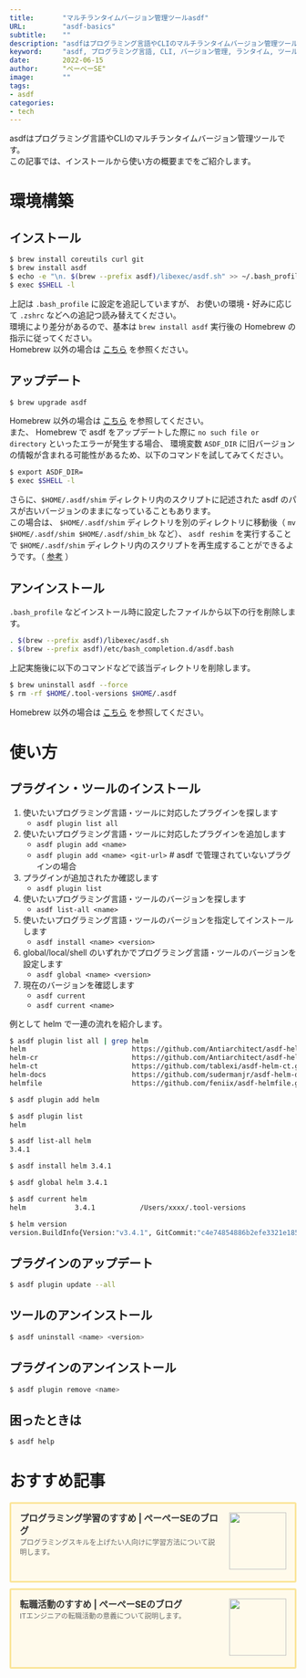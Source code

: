 ```yaml
---
title:       "マルチランタイムバージョン管理ツールasdf"
URL:         "asdf-basics"
subtitle:    ""
description: "asdfはプログラミング言語やCLIのマルチランタイムバージョン管理ツールです。この記事では、インストールから使い方の概要までをご紹介します。"
keyword:     "asdf, プログラミング言語, CLI, バージョン管理, ランタイム, ツール"
date:        2022-06-15
author:      "ぺーぺーSE"
image:       ""
tags:
- asdf
categories:
- tech
---
```


asdfはプログラミング言語やCLIのマルチランタイムバージョン管理ツールです。  
この記事では、インストールから使い方の概要までをご紹介します。

<!--more-->

# 環境構築

## インストール

```bash
$ brew install coreutils curl git
$ brew install asdf
$ echo -e "\n. $(brew --prefix asdf)/libexec/asdf.sh" >> ~/.bash_profile
$ exec $SHELL -l
```

上記は `.bash_profile` に設定を追記していますが、 お使いの環境・好みに応じて `.zshrc` などへの追記つ読み替えてください。  
環境により差分があるので、基本は `brew install asdf` 実行後の Homebrew の指示に従ってください。  
Homebrew 以外の場合は [こちら](https://asdf-vm.com/guide/getting-started.html#_3-install-asdf) を参照ください。

## アップデート

```bash
$ brew upgrade asdf
```

Homebrew 以外の場合は [こちら](https://asdf-vm.com/manage/core.html#update) を参照してください。  
また、 Homebrew で asdf をアップデートした際に `no such file or directory` といったエラーが発生する場合、 環境変数 `ASDF_DIR` に旧バージョンの情報が含まれる可能性があるため、以下のコマンドを試してみてください。

```bash
$ export ASDF_DIR=
$ exec $SHELL -l
```

さらに、`$HOME/.asdf/shim` ディレクトリ内のスクリプトに記述された asdf のパスが古いバージョンのままになっていることもあります。  
この場合は、 `$HOME/.asdf/shim` ディレクトリを別のディレクトリに移動後（ `mv $HOME/.asdf/shim $HOME/.asdf/shim_bk` など）、 `asdf reshim` を実行することで `$HOME/.asdf/shim` ディレクトリ内のスクリプトを再生成することができるようです。（ [参考](https://github.com/asdf-vm/asdf/issues/1147) ）

## アンインストール

`.bash_profile` などインストール時に設定したファイルから以下の行を削除します。

```bash
. $(brew --prefix asdf)/libexec/asdf.sh
. $(brew --prefix asdf)/etc/bash_completion.d/asdf.bash
```

上記実施後に以下のコマンドなどで該当ディレクトリを削除します。

```bash
$ brew uninstall asdf --force
$ rm -rf $HOME/.tool-versions $HOME/.asdf
```

Homebrew 以外の場合は [こちら](https://asdf-vm.com/manage/core.html#uninstall) を参照してください。

# 使い方

## プラグイン・ツールのインストール

1. 使いたいプログラミング言語・ツールに対応したプラグインを探します
    - `asdf plugin list all`
2. 使いたいプログラミング言語・ツールに対応したプラグインを追加します
    - `asdf plugin add <name>`
    - `asdf plugin add <name> <git-url>` # asdf で管理されていないプラグインの場合
3. プラグインが追加されたか確認します
    - `asdf plugin list`
4. 使いたいプログラミング言語・ツールのバージョンを探します
    - `asdf list-all <name>`
5. 使いたいプログラミング言語・ツールのバージョンを指定してインストールします
    - `asdf install <name> <version>`
6. global/local/shell のいずれかでプログラミング言語・ツールのバージョンを設定します
    - `asdf global <name> <version>`
7. 現在のバージョンを確認します
    - `asdf current`
    - `asdf current <name>`

例として helm で一連の流れを紹介します。

```bash
$ asdf plugin list all | grep helm
helm                          https://github.com/Antiarchitect/asdf-helm.git
helm-cr                       https://github.com/Antiarchitect/asdf-helm-cr.git
helm-ct                       https://github.com/tablexi/asdf-helm-ct.git
helm-docs                     https://github.com/sudermanjr/asdf-helm-docs.git
helmfile                      https://github.com/feniix/asdf-helmfile.git

$ asdf plugin add helm

$ asdf plugin list
helm

$ asdf list-all helm
3.4.1

$ asdf install helm 3.4.1

$ asdf global helm 3.4.1

$ asdf current helm
helm            3.4.1           /Users/xxxx/.tool-versions

$ helm version
version.BuildInfo{Version:"v3.4.1", GitCommit:"c4e74854886b2efe3321e185578e6db9be0a6e29", GitTreeState:"clean", GoVersion:"go1.14.11"}
```

## プラグインのアップデート

```bash
$ asdf plugin update --all
```

## ツールのアンインストール

```bash
$ asdf uninstall <name> <version>
```

## プラグインのアンインストール

```bash
$ asdf plugin remove <name>
```

## 困ったときは

```bash
$ asdf help
```

# おすすめ記事

<!-- プログラミング学習のすすめ -->
<div class="blogcardfu" style="width:auto;max-width:9999px;border:3px solid #FBE599;border-radius:3px;margin:10px 0;padding:15px;line-height:1.4;text-align:left;background:#FFFAEB;"><a href="https://blog.pepese.com/article-programing-learning" target="_blank" style="display:block;text-decoration:none;"><span class="blogcardfu-image" style="float:right;width:100px;padding:0 0 0 10px;margin:0 0 5px 5px;"><img src="https://images.weserv.nl/?w=100&url=ssl:blog.pepese.com/img/yaruwo.gif" width="100" style="width:100%;height:auto;max-height:100px;min-width:0;border:0 none;margin:0;"></span><br style="display:none"><span class="blogcardfu-title" style="font-size:112.5%;font-weight:700;color:#333333;margin:0 0 5px 0;">プログラミング学習のすすめ | ぺーぺーSEのブログ</span><br><span class="blogcardfu-content" style="font-size:87.5%;font-weight:400;color:#666666;">プログラミングスキルを上げたい人向けに学習方法について説明します。</span><br><span style="clear:both;display:block;overflow:hidden;height:0;">&nbsp;</span></a></div>

<!-- 転職活動のすすめ -->
<div class="blogcardfu" style="width:auto;max-width:9999px;border:3px solid #FBE599;border-radius:3px;margin:10px 0;padding:15px;line-height:1.4;text-align:left;background:#FFFAEB;"><a href="https://blog.pepese.com/article-job-changing" target="_blank" style="display:block;text-decoration:none;"><span class="blogcardfu-image" style="float:right;width:100px;padding:0 0 0 10px;margin:0 0 5px 5px;"><img src="https://images.weserv.nl/?w=100&url=ssl:blog.pepese.com/img/yaruwo.gif" width="100" style="width:100%;height:auto;max-height:100px;min-width:0;border:0 none;margin:0;"></span><br style="display:none"><span class="blogcardfu-title" style="font-size:112.5%;font-weight:700;color:#333333;margin:0 0 5px 0;">転職活動のすすめ | ぺーぺーSEのブログ</span><br><span class="blogcardfu-content" style="font-size:87.5%;font-weight:400;color:#666666;">ITエンジニアの転職活動の意義について説明します。</span><br><span style="clear:both;display:block;overflow:hidden;height:0;">&nbsp;</span></a></div>